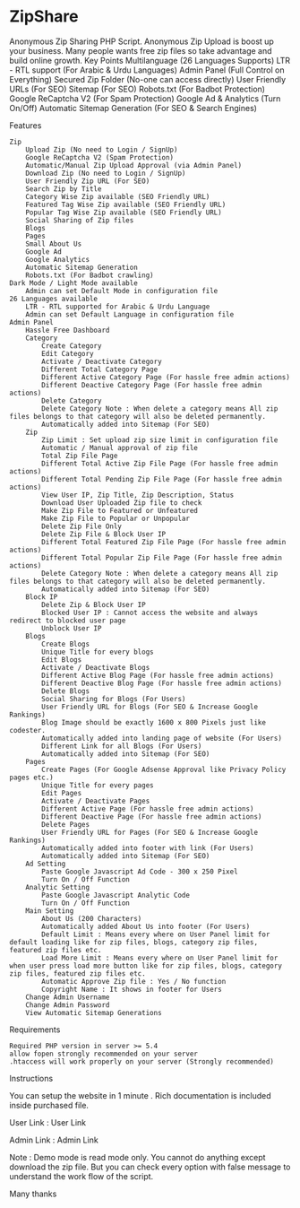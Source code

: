 # ZipShare
 Anonymous Zip Sharing PHP Script. Anonymous Zip Upload is boost up your business. Many people wants free zip files so take advantage and build online growth.
    Key Points
        Multilanguage (26 Languages Supports)
        LTR - RTL support (For Arabic & Urdu Languages)
        Admin Panel (Full Control on Everything)
        Secured Zip Folder (No-one can access directly)
        User Friendly URLs (For SEO)
        Sitemap (For SEO)
        Robots.txt (For Badbot Protection)
        Google ReCaptcha V2 (For Spam Protection)
        Google Ad & Analytics (Turn On/Off)
        Automatic Sitemap Generation (For SEO & Search Engines)

Features

    Zip
        Upload Zip (No need to Login / SignUp)
        Google ReCaptcha V2 (Spam Protection)
        Automatic/Manual Zip Upload Approval (via Admin Panel)
        Download Zip (No need to Login / SignUp)
        User Friendly Zip URL (For SEO)
        Search Zip by Title
        Category Wise Zip available (SEO Friendly URL)
        Featured Tag Wise Zip available (SEO Friendly URL)
        Popular Tag Wise Zip available (SEO Friendly URL)
        Social Sharing of Zip files
        Blogs
        Pages
        Small About Us
        Google Ad
        Google Analytics
        Automatic Sitemap Generation
        Robots.txt (For Badbot crawling)
    Dark Mode / Light Mode available
        Admin can set Default Mode in configuration file
    26 Languages available
        LTR - RTL supported for Arabic & Urdu Language
        Admin can set Default Language in configuration file
    Admin Panel
        Hassle Free Dashboard
        Category
            Create Category
            Edit Category
            Activate / Deactivate Category
            Different Total Category Page
            Different Active Category Page (For hassle free admin actions)
            Different Deactive Category Page (For hassle free admin actions)
            Delete Category
            Delete Category Note : When delete a category means All zip files belongs to that category will also be deleted permanently.
            Automatically added into Sitemap (For SEO)
        Zip
            Zip Limit : Set upload zip size limit in configuration file
            Automatic / Manual approval of zip file
            Total Zip File Page
            Different Total Active Zip File Page (For hassle free admin actions)
            Different Total Pending Zip File Page (For hassle free admin actions)
            View User IP, Zip Title, Zip Description, Status
            Download User Uploaded Zip file to check
            Make Zip File to Featured or Unfeatured
            Make Zip File to Popular or Unpopular
            Delete Zip File Only
            Delete Zip File & Block User IP
            Different Total Featured Zip File Page (For hassle free admin actions)
            Different Total Popular Zip File Page (For hassle free admin actions)
            Delete Category Note : When delete a category means All zip files belongs to that category will also be deleted permanently.
            Automatically added into Sitemap (For SEO)
        Block IP
            Delete Zip & Block User IP
            Blocked User IP : Cannot access the website and always redirect to blocked user page
            Unblock User IP
        Blogs
            Create Blogs
            Unique Title for every blogs
            Edit Blogs
            Activate / Deactivate Blogs
            Different Active Blog Page (For hassle free admin actions)
            Different Deactive Blog Page (For hassle free admin actions)
            Delete Blogs
            Social Sharing for Blogs (For Users)
            User Friendly URL for Blogs (For SEO & Increase Google Rankings)
            Blog Image should be exactly 1600 x 800 Pixels just like codester.
            Automatically added into landing page of website (For Users)
            Different Link for all Blogs (For Users)
            Automatically added into Sitemap (For SEO)
        Pages
            Create Pages (For Google Adsense Approval like Privacy Policy pages etc.)
            Unique Title for every pages
            Edit Pages
            Activate / Deactivate Pages
            Different Active Page (For hassle free admin actions)
            Different Deactive Page (For hassle free admin actions)
            Delete Pages
            User Friendly URL for Pages (For SEO & Increase Google Rankings)
            Automatically added into footer with link (For Users)
            Automatically added into Sitemap (For SEO)
        Ad Setting
            Paste Google Javascript Ad Code - 300 x 250 Pixel
            Turn On / Off Function
        Analytic Setting
            Paste Google Javascript Analytic Code
            Turn On / Off Function
        Main Setting
            About Us (200 Characters)
            Automatically added About Us into footer (For Users)
            Default Limit : Means every where on User Panel limit for default loading like for zip files, blogs, category zip files, featured zip files etc.
            Load More Limit : Means every where on User Panel limit for when user press load more button like for zip files, blogs, category zip files, featured zip files etc.
            Automatic Approve Zip file : Yes / No function
            Copyright Name : It shows in footer for Users
        Change Admin Username
        Change Admin Password
        View Automatic Sitemap Generations

Requirements

    Required PHP version in server >= 5.4
    allow fopen strongly recommended on your server
    .htaccess will work properly on your server (Strongly recommended)

Instructions

You can setup the website in 1 minute . Rich documentation is included inside purchased file.

User Link : User Link

Admin Link : Admin Link

Note : Demo mode is read mode only. You cannot do anything except download the zip file. But you can check every option with false message to understand the work flow of the script.

Many thanks
